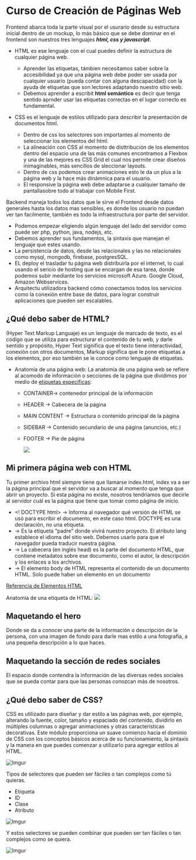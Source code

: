 # Curso de Creación de Páginas Web
  Frontend abarca toda la parte visual por el usurario desde su estructura inicial dentro de un mockup, lo más básico que se debe dominar en el frontend son nuestros tres lenguajes ***html, css y javascript***.

  - HTML es ese lenguaje con el cual puedes definir la estructura de cualquier página web.
    - Aprender las etiquetas, támbien necesitamos saber sobre la accesibilidad ya que una página web debe poder ser usada por cualquier usuario (pueda contar con alguna descapacidad) con la ayuda de etiquetas que son lectores adaptando nuestro sitio web. 
    - Debemos aprender a escribit **html semántico** es decir que tenga sentido aprnder usar las etiquetas correctas en el lugar correcto es fundamental.

  - CSS es el lenguaje de estilos utilizado para describir la presentación de documentos html.
    - Dentro de css los selectores son importantes al momento de seleccionar los elementos del html.
    - La alineación con CSS al momento de disttribución de los elementos dentro del espacio una de las más comunes encontramos a Flexbox y una de las mejores es CSS Grid el cual nos permite crear diseños inimaginables, más sencillos de sleccionar layouts.
    - Dentro de css podemos crear animaciones esto le da un plus a la página web y la hace más dinámnica para el usuario.
    - El responsive la página web debe adaptarse a cualquier tamaño de pantallasobre todo al trabajar con Mobile First.

  Backend maneja todos los datos que le sirve el Frontend desde datos generales hasta los datos mas sensibles, es donde los usuario no puedan ver tan facilmente, también es todo la infraestructura por parte del servidor.
  - Podemos empezar eligiendo algún lenguaje del lado del servidor como puede ser php, python, java, nodejs, etc.
  - Debemos aprender sus fundamentos, la sintaxis que manejan el lenguaje que estes usando.
  - La persistencia de datos, desde las relacionales y las no relacionales como mysql, mongodb, firebase, postgresSQL. 
  - EL deploy el trasladar tu página web distribuirla por el internet, lo cual usando el sericio de hosting que se encargan de esa tarea, donde podemos subir mediante los servicios microsoft Azure. Google Cloud, Amazon Webservices.
  - Arquitectu utilizadora backend cómo conectamos todos los servicios como la conexión entre base de datos, para lograr construir aplicaciones que pueden ser escalables.

## ¿Qué debo saber de HTML?
  (Hyper Text Markup Languaje) es un lenguaje de marcado de texto, es el código que se utiliza para estructurar el contenido de tu web, y darle sentido y propósito, Hyper Text significa que el texto tiene interactividad, conexión con otros documentos, Markup significa que le pone etiquetas a los elementos, por eso también se le conoce como lenguaje de etiquetas.

  - Anatomía de una página web:
    La anatomía de una página web se refiere al acomodo de información o secciones de la página que dividimos por medio de [etiquetas específicas](https://developer.mozilla.org/es/docs/Web/HTML):
    - CONTAINER→ contenedor principal de la información
    - HEADER → Cabecera de la página
    - MAIN CONTENT → Estructura o contenido principal de la página
    - SIDEBAR → Contenido secundario de una página (anuncios, etc.)
    - FOOTER → Pie de página

      ![](https://root-cuckoo-af5.notion.site/image/https%3A%2F%2Fs3-us-west-2.amazonaws.com%2Fsecure.notion-static.com%2Fa22f86c3-622e-4aa8-b60c-a145a47a759a%2FUntitled.png?table=block&id=0b925eec-ee3a-416a-9b3e-c47bb25acad2&spaceId=13288771-0d8b-469c-8940-e662d0415c68&width=2000&userId=&cache=v2)

## Mi primera página web con HTML
  Tu primer archivo html siempre tiene que llamarse index.html, index va a ser la página principal que el servidor va a buscar al momento que tenga que abrir un proyecto. Si esta página no existe, nosotros tendríamos que decirle al servidor cuál es la página que tiene que tomar como página de inicio.

  - <! DOCTYPE html> → Informa al navegador qué versión de HTML se usó para escribir el documento, en este caso html. DOCTYPE es una declaración, no una etiqueta.
  - <html lang=”es”> → Es la etiqueta “padre” donde vivirá nuestro proyecto. El atributo lang establece el idioma del sitio web. Debemos usarlo para que el navegador pueda traducir nuestra página.
  - <head> → La cabecera (en inglés head) es la parte del documento HTML, que contiene metadatos sobre ese documento, como el autor, la descripción y los enlaces a los archivos.
  - <body> → El elemento body de HTML representa el contenido de un documento HTML. Solo puede haber un elemento <body> en un documento

  [Referencia de Elementos HTML](https://developer.mozilla.org/es/docs/Web/HTML/Element)

  Anatomía de una etiqueta de HTML:
  ![](https://root-cuckoo-af5.notion.site/image/https%3A%2F%2Fs3-us-west-2.amazonaws.com%2Fsecure.notion-static.com%2F801829fb-1816-4ac6-bc01-2727bacde74a%2FUntitled.png?table=block&id=bb0e5eb8-7ccd-43eb-99ab-fbba3cb761e0&spaceId=13288771-0d8b-469c-8940-e662d0415c68&width=2000&userId=&cache=v2)


## Maquetando el hero
  Donde se da a conocer una parte de la información o descripción de la persona, con una imagen de fondo para darle mas estilo a una fotografía, a una pequeña descripción a lo que haces.

## Maquetando la sección de redes sociales
  El espacio donde contendra la información de las diversas redes sociales que se pueda contar para que las personas conozcan más de nosotros.

## ¿Qué debo saber de CSS?
  CSS es utilizado para diseñar y dar estilo a las páginas web, por ejemplo, alterando la fuente, color, tamaño y espaciado del contenido, dividirlo en múltiples columnas o agregar animaciones y otras características decorativas. Este módulo proporciona un suave comienzo hacia el dominio de CSS con los conceptos básicos acerca de su funcionamiento, la sintaxis y la manera en que puedes comenzar a utilizarlo para agregar estilos al HTML.

  ![Imgur](https://i.imgur.com/mppve6a.png)

  Tipos de selectores que pueden ser fáciles o tan complejos como tú quieras.
  - Etiqueta
  - ID
  - Clase
  - Atributo

  ![Imgur](https://i.imgur.com/FlCOZpg.png)

  Y estos selectores se pueden combinar que pueden ser tan fáciles o tan complejos como se quiera.

  ![Imgur](https://i.imgur.com/06Yb78i.png)